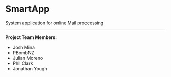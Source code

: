 # SmartApp
System application for online Mail proccessing
<hr>
<b>Project Team Members:</b>
<ul>
<li>Josh Mina</li>
<li>PBombNZ</li>
<li>Julian Moreno</li>
<li>Phil Clark</li>
<li>Jonathan Yough</li>

</ul>
